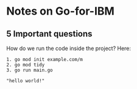 # Notes on Go-for-IBM

## 5 Important questions
How do we run the code inside the project?
Here:

```
1. go mod init example.com/m
2. go mod tidy
3. go run main.go

"hello world!"
```

